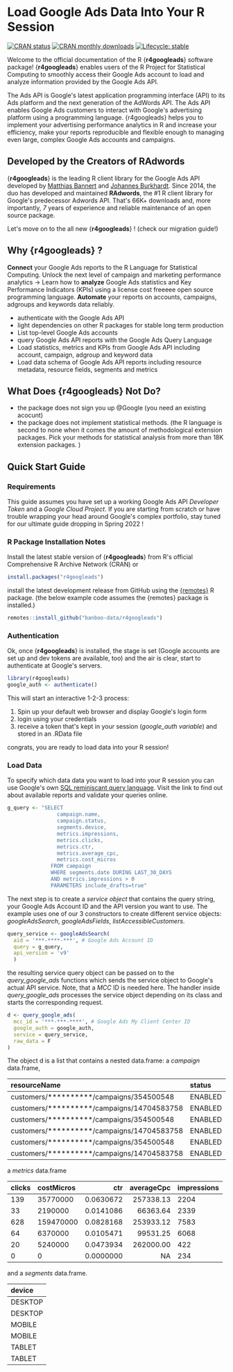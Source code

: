 Load Google Ads Data Into Your R Session
========================================

<!-- badges: start -->
[![CRAN status](https://www.r-pkg.org/badges/version/r4googleads)](https://CRAN.R-project.org/package=r4googleads)
[![CRAN monthly downloads](https://cranlogs.r-pkg.org/badges/r4googleads)](https://cran.r-project.org/package=r4googleads)
[![Lifecycle: stable](https://img.shields.io/badge/lifecycle-stable-brightgreen.svg)](https://lifecycle.r-lib.org/articles/stages.html#stable)
<!-- badges: end -->

Welcome to the official documentation of the R {**r4googleads**} software package!
{**r4googleads**} enables users of the R Project for Statistical Computing to smoothly access their Google Ads account to load and analyze information provided by the Google Ads API.

The Ads API is Google's latest application programming interface (API) to its Ads platform and the next generation of the AdWords API. The Ads API enables Google Ads customers to interact with Google's advertising platform using a programming language. {r4googleads} helps you to implement your advertising performance analytics in R and increase your efficiency, make your reports reproducible and flexible enough to managing even large, complex Google Ads accounts and campaigns.

## Developed by the Creators of RAdwords

{**r4googleads**} is the leading R client library for the Google Ads API developed by [Matthias Bannert](https://github.com/mbannert) and [Johannes Burkhardt](https://github.com/jburkhardt). Since 2014, the duo has developed and maintained **RAdwords**, the #1 R client library for Google's predecessor Adwords API. That's 66K+ downloads and, more importantly, *7* years of experience and reliable maintenance of an open source package. 

Let's move on to the all new {**r4googleads**} ! (check our migration guide!)

## Why {**r4googleads**} ? 

**Connect** your Google Ads reports to the R Language for Statistical Computing. Unlock the next level of campaign and marketing performance analytics -> Learn how to **analyze** Google Ads statistics and Key Performance Indicators (KPIs) using a license cost freeeee open source programming language. **Automate** your reports on accounts, campaigns, adgroups and keywords data reliably.

* authenticate with the Google Ads API
* light dependencies on other R packages for stable long term production 
* List top-level Google Ads accounts
* query Google Ads API reports with the Google Ads Query Language
* Load statistics, metrics and KPIs from Google Ads API including account, campaign, adgroup and keyword data
* Load data schema of Google Ads API reports including resource metadata, resource fields, segments and metrics

## What Does {**r4googleads**} Not Do? 

- the package does not sign you up @Google (you need an existing acocunt) 
- the package does not implement statistical methods. (the R language is second to none when it comes the amount of methodological extension packages. Pick your methods for statistical analysis from more than 18K extension packages. ) 

<!-- 
Add some link to our paid info content here (help with choice of methods statistical analysis)


-->


## Quick Start Guide

### Requirements 

This guide assumes you have set up a working Google Ads API *Developer Token* and a *Google Cloud Project*. 
If you are starting from scratch or have trouble wrapping your head around Google's complex portfolio, stay tuned for 
our ultimate guide dropping in Spring 2022 !

<!--
* Google Cloud Project (client ID, client secret)
* Google Ads MCC (my client center) account
* Google Ads API Developer Token

### Setup Google Cloud Project

How to setup a Google Cloud Project: [Google Cloud Project for Google Ads API](https://developers.google.com/google-ads/api/docs/first-call/oauth-cloud-project)

### Google Ads Developer Token

How to obtain a [Google Ads Developer Token](https://developers.google.com/google-ads/api/docs/first-call/dev-token)?


 -->


### R Package Installation Notes

Install the latest stable version of {**r4googleads**} from R's official Comprehensive R Archive Network (CRAN) or 

```r
install.packages("r4googleads")
```

install the latest development release from GitHub using the [{remotes}](https://cran.r-project.org/web/packages/remotes/index.html) R package. 
(the below example code assumes the {remotes} package is installed.)

```R
remotes::install_github("banboo-data/r4googleads")
```


### Authentication

Ok, once {**r4googleads**} is installed, the stage is set (Google accounts are set up and dev tokens are available, too) and the air is clear, start to authenticate at Google's servers. 

```R
library(r4googleads)
google_auth <- authenticate()
```

This will start an interactive 1-2-3 process:

1. Spin up your default web browser and display Google's login form
2. login using your credentials
3. receive a token that's kept in your session (*google_auth variable*) and stored in an .RData file 

congrats, you are ready to load data into your R session! 

### Load Data

To specify which data data you want to load into your R session you can use Google's own [SQL reminiscant query language](https://developers.google.com/google-ads/api/fields/v9/overview_query_builder). Visit the link to find out about available reports and validate your queries online.

```R
g_query <- "SELECT
                campaign.name, 
                campaign.status,
                segments.device, 
                metrics.impressions,
                metrics.clicks, 
                metrics.ctr,
                metrics.average_cpc, 
                metrics.cost_micros
              FROM campaign
              WHERE segments.date DURING LAST_30_DAYS
              AND metrics.impressions > 0
              PARAMETERS include_drafts=true"
```

The next step is to create a *service object* that contains the query string, your Google Ads Account ID and the API version
you want to use. The example uses one of our 3 constructors to create different service objects: *googleAdsSearch*, *googleAdsFields*,
*listAccessibleCustomers*. 

```R
query_service <- googleAdsSearch(
  aid = '***-****-***', # Google Ads Account ID
  query = g_query,
  api_version = 'v9'
  )
```

the resulting service query object can be passed on to the *query_google_ads* functions which sends the service object to Google's actual 
API service. Note, that a *MCC* ID is needed here. The handler inside *query_google_ads* processes the service object depending on its class and starts the corresponding request. 

```R
d <- query_google_ads(
  mcc_id = '***-***-****', # Google Ads My Client Center ID
  google_auth = google_auth,
  service = query_service,
  raw_data = F
)
```

The object d is a list that contains a nested data.frame: a *campaign* data.frame, 

<table>
 <thead>
  <tr>
   <th style="text-align:left;"> resourceName </th>
   <th style="text-align:left;"> status </th>
   <th style="text-align:left;"> name </th>
  </tr>
 </thead>
<tbody>
  <tr>
   <td style="text-align:left;"> customers/**********/campaigns/354500548 </td>
   <td style="text-align:left;"> ENABLED </td>
   <td style="text-align:left;"> Brands </td>
  </tr>
  <tr>
   <td style="text-align:left;"> customers/**********/campaigns/14704583758 </td>
   <td style="text-align:left;"> ENABLED </td>
   <td style="text-align:left;"> google_shopping_de </td>
  </tr>
  <tr>
   <td style="text-align:left;"> customers/**********/campaigns/354500548 </td>
   <td style="text-align:left;"> ENABLED </td>
   <td style="text-align:left;"> Brands </td>
  </tr>
  <tr>
   <td style="text-align:left;"> customers/**********/campaigns/14704583758 </td>
   <td style="text-align:left;"> ENABLED </td>
   <td style="text-align:left;"> google_shopping_de </td>
  </tr>
  <tr>
   <td style="text-align:left;"> customers/**********/campaigns/354500548 </td>
   <td style="text-align:left;"> ENABLED </td>
   <td style="text-align:left;"> Brands </td>
  </tr>
  <tr>
   <td style="text-align:left;"> customers/**********/campaigns/14704583758 </td>
   <td style="text-align:left;"> ENABLED </td>
   <td style="text-align:left;"> google_shopping_de </td>
  </tr>
</tbody>
</table>

a *metrics* data.frame

<table>
 <thead>
  <tr>
   <th style="text-align:left;"> clicks </th>
   <th style="text-align:left;"> costMicros </th>
   <th style="text-align:right;"> ctr </th>
   <th style="text-align:right;"> averageCpc </th>
   <th style="text-align:left;"> impressions </th>
  </tr>
 </thead>
<tbody>
  <tr>
   <td style="text-align:left;"> 139 </td>
   <td style="text-align:left;"> 35770000 </td>
   <td style="text-align:right;"> 0.0630672 </td>
   <td style="text-align:right;"> 257338.13 </td>
   <td style="text-align:left;"> 2204 </td>
  </tr>
  <tr>
   <td style="text-align:left;"> 33 </td>
   <td style="text-align:left;"> 2190000 </td>
   <td style="text-align:right;"> 0.0141086 </td>
   <td style="text-align:right;"> 66363.64 </td>
   <td style="text-align:left;"> 2339 </td>
  </tr>
  <tr>
   <td style="text-align:left;"> 628 </td>
   <td style="text-align:left;"> 159470000 </td>
   <td style="text-align:right;"> 0.0828168 </td>
   <td style="text-align:right;"> 253933.12 </td>
   <td style="text-align:left;"> 7583 </td>
  </tr>
  <tr>
   <td style="text-align:left;"> 64 </td>
   <td style="text-align:left;"> 6370000 </td>
   <td style="text-align:right;"> 0.0105471 </td>
   <td style="text-align:right;"> 99531.25 </td>
   <td style="text-align:left;"> 6068 </td>
  </tr>
  <tr>
   <td style="text-align:left;"> 20 </td>
   <td style="text-align:left;"> 5240000 </td>
   <td style="text-align:right;"> 0.0473934 </td>
   <td style="text-align:right;"> 262000.00 </td>
   <td style="text-align:left;"> 422 </td>
  </tr>
  <tr>
   <td style="text-align:left;"> 0 </td>
   <td style="text-align:left;"> 0 </td>
   <td style="text-align:right;"> 0.0000000 </td>
   <td style="text-align:right;"> NA </td>
   <td style="text-align:left;"> 234 </td>
  </tr>
</tbody>
</table>


and a *segments* data.frame.


<table>
 <thead>
  <tr>
   <th style="text-align:left;"> device </th>
  </tr>
 </thead>
<tbody>
  <tr>
   <td style="text-align:left;"> DESKTOP </td>
  </tr>
  <tr>
   <td style="text-align:left;"> DESKTOP </td>
  </tr>
  <tr>
   <td style="text-align:left;"> MOBILE </td>
  </tr>
  <tr>
   <td style="text-align:left;"> MOBILE </td>
  </tr>
  <tr>
   <td style="text-align:left;"> TABLET </td>
  </tr>
  <tr>
   <td style="text-align:left;"> TABLET </td>
  </tr>
</tbody>
</table>
















